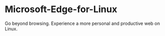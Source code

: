 # Microsoft-Edge-for-Linux
Go beyond browsing. Experience a more personal and productive web on Linux.
